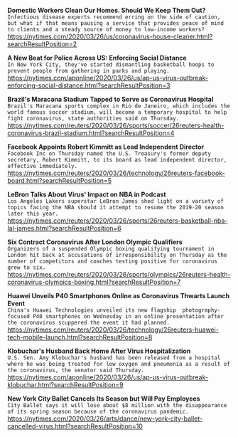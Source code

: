 **Domestic Workers Clean Our Homes. Should We Keep Them Out?**\
`Infectious disease experts recommend erring on the side of caution, but what if that means pausing a service that provides peace of mind to clients and a steady source of money to low-income workers?`\
https://nytimes.com/2020/03/26/us/coronavirus-house-cleaner.html?searchResultPosition=2

**A New Beat for Police Across US: Enforcing Social Distance**\
`In New York City, they've started dismantling basketball hoops to prevent people from gathering in parks and playing.`\
https://nytimes.com/aponline/2020/03/26/us/ap-us-virus-outbreak-enforcing-social-distance.html?searchResultPosition=3

**Brazil's Maracana Stadium Tapped to Serve as Coronavirus Hospital**\
`Brazil's Maracana sports complex in Rio de Janeiro, which includes the world famous soccer stadium, will become a temporary hospital to help fight coronavirus, state authorities said on Thursday. `\
https://nytimes.com/reuters/2020/03/26/sports/soccer/26reuters-health-coronavirus-brazil-stadium.html?searchResultPosition=4

**Facebook Appoints Robert Kimmitt as Lead Independent Director**\
`Facebook Inc on Thursday named the U.S. Treasury's former deputy secretary, Robert Kimmitt, to its board as lead independent director, effective immediately.`\
https://nytimes.com/reuters/2020/03/26/technology/26reuters-facebook-board.html?searchResultPosition=5

**LeBron Talks About Virus' Impact on NBA in Podcast**\
`Los Angeles Lakers superstar LeBron James shed light on a variety of topics facing the NBA should it attempt to resume the 2019-20 season later this year.`\
https://nytimes.com/reuters/2020/03/26/sports/26reuters-basketball-nba-lal-james.html?searchResultPosition=6

**Six Contract Coronavirus After London Olympic Qualifiers**\
`Organizers of a suspended Olympic boxing qualifying tournament in London hit back at accusations of irresponsibility on Thursday as the number of competitors and coaches testing positive for coronavirus grew to six.`\
https://nytimes.com/reuters/2020/03/26/sports/olympics/26reuters-health-coronavirus-olympics-boxing.html?searchResultPosition=7

**Huawei Unveils P40 Smartphones Online as Coronavirus Thwarts Launch Event**\
`China's Huawei Technologies unveiled its new flagship  photography-focused P40 smartphones on Wednesday in an online presentation after the coronavirus scuppered the event it had planned.`\
https://nytimes.com/reuters/2020/03/26/technology/26reuters-huawei-tech-mobile-launch.html?searchResultPosition=8

**Klobuchar's Husband Back Home After Virus Hospitalization**\
`U.S. Sen. Amy Klobuchar's husband has been released from a hospital where he was being treated for low oxygen and pneumonia as a result of the coronavirus, the senator said Thursday. `\
https://nytimes.com/aponline/2020/03/26/us/ap-us-virus-outbreak-klobuchar.html?searchResultPosition=9

**New York City Ballet Cancels Its Season but Will Pay Employees**\
`City Ballet says it will lose about $8 million with the disappearance of its spring season because of the coronavirus pandemic.`\
https://nytimes.com/2020/03/26/arts/dance/new-york-city-ballet-cancelled-virus.html?searchResultPosition=10

